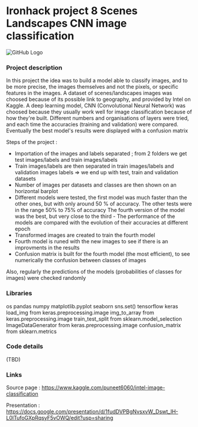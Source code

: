 # Ironhack project 8 Scenes Landscapes CNN image classification

![GitHub Logo](https://www.publicdomainpictures.net/pictures/220000/nahled/landscape-with-a-lake-1493481278Ed8.jpg)

### Project description

In this project the idea was to build a model able to classify images, and to be more precise, the images themselves and not the pixels, or specific features in the images. A dataset of scenes/landscapes images was choosed because of its possible link to geography, and provided by Intel on Kaggle. A deep learning model, CNN (Convolutional Neural Network) was choosed because they usually work well for image classification because of how they're built. Different numbers and organisations of layers were tried, and each time the accuracies (training and validation) were compared. Eventually the best model's results were displayed with a confusion matrix

Steps of the project :
- Importation of the images and labels separated ; from 2 folders we get test images/labels and train images/labels
- Train images/labels are then separated in train images/labels and validation images labels 
      => we end up with test, train and validation datasets
- Number of images per datasets and classes are then shown on an horizontal barplot
- Different models were tested, the first model was much faster than the other ones, but with only around 50 % of accuracy. The other tests were in the range 50% to 75% of accuracy
The fourth version of the model was the best, but very close to the third
      - The performance of the models are compared with the evolution of their accuracies at different epoch
- Transformed images are created to train the fourth model
- Fourth model is runed with the new images to see if there is an improvments in the results
- Confusion matrix is built for the fourth model (the most efficient), to see numerically the confusion between classes of images

Also, regularly the predictions of the models (probabilities of classes for images) were checked randomly


### Libraries
os
pandas
numpy
matplotlib.pyplot
seaborn
sns.set()
tensorflow
keras
load_img from keras.preprocessing.image
img_to_array from keras.preprocessing.image
train_test_split from sklearn.model_selection
ImageDataGenerator from keras.preprocessing.image
confusion_matrix from sklearn.metrics

### Code details

(TBD)

### Links

Source page : https://www.kaggle.com/puneet6060/intel-image-classification

Presentation : https://docs.google.com/presentation/d/1fudDVPBgNvsxvW_Dswt_IH-L0lTufoGXpRqsyF5vOWQ/edit?usp=sharing

